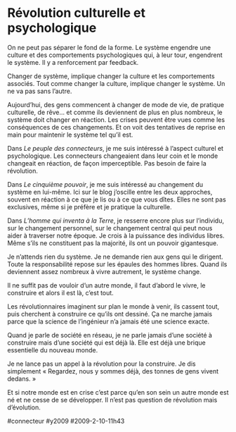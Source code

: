 # Révolution culturelle et psychologique

On ne peut pas séparer le fond de la forme. Le système engendre une culture et des comportements psychologiques qui, à leur tour, engendrent le système. Il y a renforcement par feedback.

Changer de système, implique changer la culture et les comportements associés. Tout comme changer la culture, implique changer le système. Un ne va pas sans l’autre.

Aujourd’hui, des gens commencent à changer de mode de vie, de pratique culturelle, de rêve… et comme ils deviennent de plus en plus nombreux, le système doit changer en réaction. Les crises peuvent être vues comme les conséquences de ces changements. Et on voit des tentatives de reprise en main pour maintenir le système tel qu’il est.

Dans *Le peuple des connecteurs*, je me suis intéressé à l’aspect culturel et psychologique. Les connecteurs changeaient dans leur coin et le monde changeait en réaction, de façon imperceptible. Pas besoin de faire la révolution.

Dans *Le cinquième pouvoir*, je me suis intéressé au changement du système en lui-même. Ici sur le blog j’oscille entre les deux approches, souvent en réaction à ce que je lis ou à ce que vous dîtes. Elles ne sont pas exclusives, même si je préfère et je pratique la culturelle.

Dans *L’homme qui inventa à la Terre*, je resserre encore plus sur l’individu, sur le changement personnel, sur le changement central qui peut nous aider à traverser notre époque. Je crois à la puissance des individus libres. Même s’ils ne constituent pas la majorité, ils ont un pouvoir gigantesque.

Je n’attends rien du système. Je ne demande rien aux gens qui le dirigent. Toute la responsabilité repose sur les épaules des hommes libres. Quand ils deviennent assez nombreux à vivre autrement, le système change.

Il ne suffit pas de vouloir d’un autre monde, il faut d’abord le vivre, le construire et alors il est là, c’est tout. 

Les révolutionnaires imaginent sur plan le monde à venir, ils cassent tout, puis cherchent à construire ce qu’ils ont dessiné. Ça ne marche jamais parce que la science de l’ingénieur n’a jamais été une science exacte.

Quand je parle de société en réseau, je ne parle jamais d’une société à construire mais d’une société qui est déjà là. Elle est déjà une brique essentielle du nouveau monde.

Je ne lance pas un appel à la révolution pour la construire. Je dis simplement « Regardez, nous y sommes déjà, des tonnes de gens vivent dedans. »

Et si notre monde est en crise c’est parce qu’en son sein un autre monde est né et ne cesse de se développer. Il n’est pas question de révolution mais d’évolution.

#connecteur #y2009 #2009-2-10-11h43
